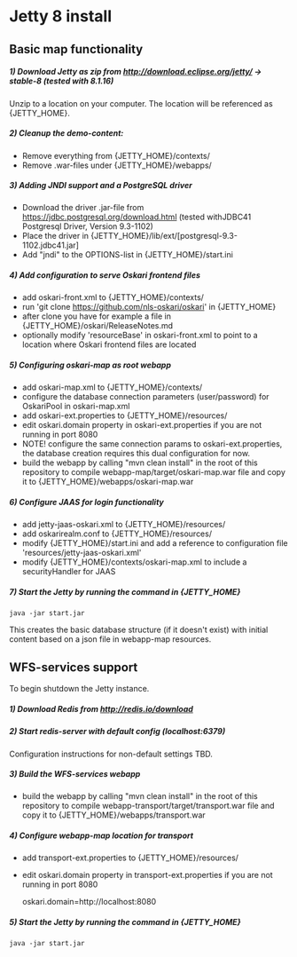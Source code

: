 # Jetty 8 install

## Basic map functionality

##### 1) Download Jetty as zip from http://download.eclipse.org/jetty/ -> stable-8 (tested with 8.1.16)

Unzip to a location on your computer. The location will be referenced as {JETTY_HOME}.

##### 2) Cleanup the demo-content:

- Remove everything from {JETTY_HOME}/contexts/
- Remove .war-files under {JETTY_HOME}/webapps/

##### 3) Adding JNDI support and a PostgreSQL driver

- Download the driver .jar-file from https://jdbc.postgresql.org/download.html (tested withJDBC41 Postgresql Driver, Version 9.3-1102)
- Place the driver in {JETTY_HOME}/lib/ext/[postgresql-9.3-1102.jdbc41.jar]
- Add "jndi" to the OPTIONS-list in {JETTY_HOME}/start.ini

##### 4) Add configuration to serve Oskari frontend files

- add oskari-front.xml to {JETTY_HOME}/contexts/
- run 'git clone https://github.com/nls-oskari/oskari' in {JETTY_HOME}
- after clone you have for example a file in {JETTY_HOME}/oskari/ReleaseNotes.md
- optionally modify 'resourceBase' in oskari-front.xml to point to a location where Oskari frontend files are located

##### 5) Configuring oskari-map as root webapp

- add oskari-map.xml to {JETTY_HOME}/contexts/
- configure the database connection parameters (user/password) for OskariPool in oskari-map.xml
- add oskari-ext.properties to {JETTY_HOME}/resources/
- edit oskari.domain property in oskari-ext.properties if you are not running in port 8080
- NOTE! configure the same connection params to oskari-ext.properties, the database creation requires this dual configuration for now.
- build the webapp by calling "mvn clean install" in the root of this repository to compile webapp-map/target/oskari-map.war file and copy it to {JETTY_HOME}/webapps/oskari-map.war

##### 6) Configure JAAS for login functionality

- add jetty-jaas-oskari.xml to {JETTY_HOME}/resources/
- add oskarirealm.conf to {JETTY_HOME}/resources/
- modify {JETTY_HOME}/start.ini and add a reference to configuration file 'resources/jetty-jaas-oskari.xml'
- modify {JETTY_HOME}/contexts/oskari-map.xml to include a securityHandler for JAAS

##### 7) Start the Jetty by running the command in {JETTY_HOME}

	java -jar start.jar

This creates the basic database structure (if it doesn't exist) with initial content based on a json file in webapp-map resources.

## WFS-services support

To begin shutdown the Jetty instance.

##### 1) Download Redis from http://redis.io/download

##### 2) Start redis-server with default config (localhost:6379)

Configuration instructions for non-default settings TBD.

##### 3) Build the WFS-services webapp

- build the webapp by calling "mvn clean install" in the root of this repository to compile webapp-transport/target/transport.war file and copy it to {JETTY_HOME}/webapps/transport.war

##### 4) Configure webapp-map location for transport

- add transport-ext.properties to {JETTY_HOME}/resources/
- edit oskari.domain property in transport-ext.properties if you are not running in port 8080

	oskari.domain=http://localhost:8080

##### 5) Start the Jetty by running the command in {JETTY_HOME}

	java -jar start.jar
